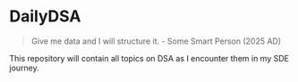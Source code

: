 # DailyDSA

> Give me data and I will structure it. - Some Smart Person (2025 AD)

This repository will contain all topics on DSA as I encounter them in my SDE journey.
